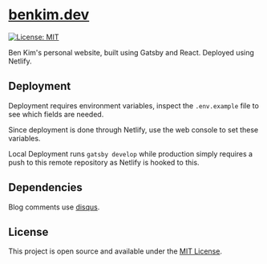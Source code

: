 # [benkim.dev](https://www.benkim.dev)
[![License: MIT](https://img.shields.io/badge/License-MIT-blue.svg)](https://opensource.org/licenses/MIT)

Ben Kim's personal website, built using Gatsby and React. Deployed using Netlify.

## Deployment

Deployment requires environment variables, inspect the `.env.example` file to see which fields are needed.

Since deployment is done through Netlify, use the web console to set these variables.

Local Deployment runs `gatsby develop` while production simply requires a push to this remote repository as Netlify is
hooked to this.

## Dependencies

Blog comments use [disqus](https://disqus.com/).

## License
This project is open source and available under the [MIT License](LICENSE).
